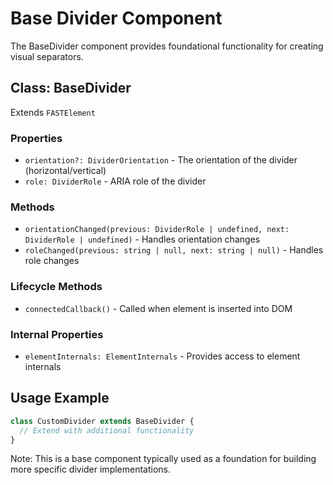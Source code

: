 # Base Divider Component

The BaseDivider component provides foundational functionality for creating visual separators.

## Class: BaseDivider

Extends `FASTElement`

### Properties

- `orientation?: DividerOrientation` - The orientation of the divider (horizontal/vertical)
- `role: DividerRole` - ARIA role of the divider

### Methods

- `orientationChanged(previous: DividerRole | undefined, next: DividerRole | undefined)` - Handles orientation changes
- `roleChanged(previous: string | null, next: string | null)` - Handles role changes

### Lifecycle Methods

- `connectedCallback()` - Called when element is inserted into DOM

### Internal Properties

- `elementInternals: ElementInternals` - Provides access to element internals

## Usage Example

```typescript
class CustomDivider extends BaseDivider {
  // Extend with additional functionality
}
```

Note: This is a base component typically used as a foundation for building more specific divider implementations.
